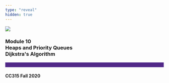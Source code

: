 ```yaml
---
type: "reveal"
hidden: true
---
```


<section>
<img class="stretch plain" src="/images/core-logo-on-white.png">
<h3> Module 10 <br> Heaps and Priority Queues <br> Dijkstra's Algorithm</h3>
<hr style="height:15px;color:512888;background-color:512888;">
<h4>CC315 Fall 2020</h4>
</section>